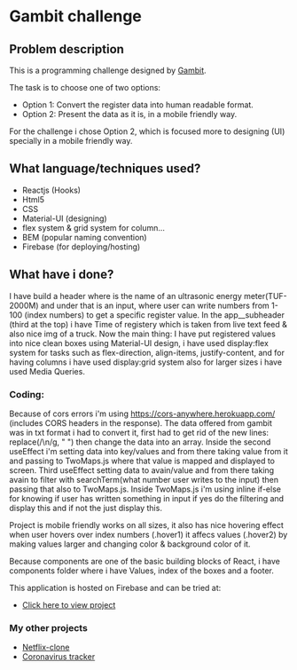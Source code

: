 # Gambit challenge

## Problem description

This is a programming challenge designed by [Gambit](https://github.com/gambit-labs/challenge).

The task is to choose one of two options:

- Option 1: Convert the register data into human readable format.
- Option 2: Present the data as it is, in a mobile friendly way.

For the challenge i chose Option 2, which is focused more to designing (UI) specially in a mobile friendly way.

## What language/techniques used?

- Reactjs (Hooks)
- Html5
- CSS
- Material-UI (designing)
- flex system & grid system for column...
- BEM (popular naming convention)
- Firebase (for deploying/hosting)

## What have i done?

I have build a header where is the name of an ultrasonic energy meter(TUF-2000M) and under that is an input, where user can write numbers from 1-100 (index numbers) to get a specific register value.
In the app\_\_subheader (third at the top) i have Time of registery which is taken from live text feed & also nice img of a truck.
Now the main thing: I have put registered values into nice clean boxes using Material-UI design, i have used display:flex system for tasks such as flex-direction, align-items, justify-content, and for having columns i have used display:grid system also for larger sizes i have used Media Queries.

### Coding:

Because of cors errors i'm using https://cors-anywhere.herokuapp.com/ (includes CORS headers in the response).
The data offered from gambit was in txt format i had to convert it, first had to get rid of the new lines: replace(/\n/g, " ") then change the data into an array. Inside the second useEffect i'm setting data into key/values and from there taking value from it and passing to TwoMaps.js where that value is mapped and displayed to screen. Third useEffect setting data to avain/value and from there taking avain to filter with searchTerm(what number user writes to the input) then passing that also to TwoMaps.js. Inside TwoMaps.js i'm using inline if-else for knowing if user has written something in input if yes do the filtering and display this and if not the just display this.

Project is mobile friendly works on all sizes, it also has nice hovering effect when user hovers over index numbers (.hover1) it affecs values (.hover2) by making values larger and changing color & background color of it.

Because components are one of the basic building blocks of React, i have components folder where i have Values, index of the boxes and a footer.

This application is hosted on Firebase and can be tried at:

- [Click here to view project](https://gambit-challenge-3bc73.web.app/)

### My other projects

- [Netflix-clone](https://github.com/waleedd32/Netflix-clone)
- [Coronavirus tracker](https://github.com/waleedd32/covid-19-tracker)
